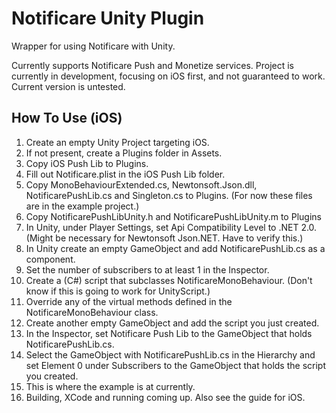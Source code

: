 Notificare Unity Plugin
=================
Wrapper for using Notificare with Unity.

Currently supports Notificare Push and Monetize services. Project is currently in development, focusing on iOS first, and not guaranteed to work. Current version is untested.

How To Use (iOS)
----------------
1. Create an empty Unity Project targeting iOS.
2. If not present, create a Plugins folder in Assets.
3. Copy iOS Push Lib to Plugins.
4. Fill out Notificare.plist in the iOS Push Lib folder.
5. Copy MonoBehaviourExtended.cs, Newtonsoft.Json.dll, NotificarePushLib.cs and Singleton.cs to Plugins. (For now these files are in the example project.)
6. Copy NotificarePushLibUnity.h and NotificarePushLibUnity.m to Plugins
7. In Unity, under Player Settings, set Api Compatibility Level to .NET 2.0. (Might be necessary for Newtonsoft Json.NET. Have to verify this.)
8. In Unity create an empty GameObject and add NotificarePushLib.cs as a component.
9. Set the number of subscribers to at least 1 in the Inspector.
10. Create a (C#) script that subclasses NotificareMonoBehaviour. (Don't know if this is going to work for UnityScript.)
11. Override any of the virtual methods defined in the NotificareMonoBehaviour class.
12. Create another empty GameObject and add the script you just created.
13. In the Inspector, set Notificare Push Lib to the GameObject that holds NotificarePushLib.cs.
14. Select the GameObject with NotificarePushLib.cs in the Hierarchy and set Element 0 under Subscribers to the GameObject that holds the script you created.
15. This is where the example is at currently.
16. Building, XCode and running coming up. Also see the guide for iOS.